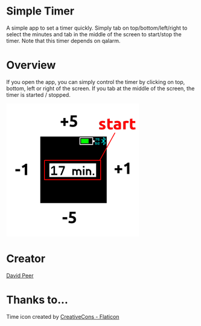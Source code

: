 # Simple Timer

A simple app to set a timer quickly. Simply tab on top/bottom/left/right
to select the minutes and tab in the middle of the screen to start/stop
the timer. Note that this timer depends on qalarm.

# Overview
If you open the app, you can simply control the timer
by clicking on top, bottom, left or right of the screen.
If you tab at the middle of the screen, the timer is
started / stopped.

![](description.png)


# Creator
[David Peer](https://github.com/peerdavid)


# Thanks to...
Time icon created by <a href="https://www.flaticon.com/free-icons/time" title="time icons">CreativeCons - Flaticon</a>